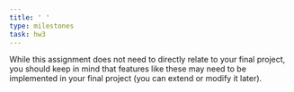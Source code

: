```yaml
---
title: ' '
type: milestones
task: hw3
---
```


While this assignment does not need to directly relate to your final project, you should keep in mind that features like these may need to be implemented in your final project (you can extend or modify it later).